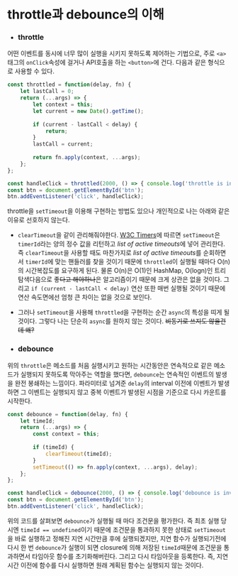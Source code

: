 # throttle과 debounce의 이해

* ### throttle<br>
어떤 이벤트를 동시에 너무 많이 실행을 시키지 못하도록 제어하는 기법으로, 주로 ```<a>```태그의 ```onClick```속성에 걸거나
 API호출을 하는 ```<button>```에 건다. 다음과 같은 형식으로 사용할 수 있다.
 
```javascript
const throttled = function(delay, fn) {
    let lastCall = 0;
    return (...args) => {
        let context = this;
        let current = new Date().getTime();
        
        if (current - lastCall < delay) {
            return;
        }
        lastCall = current;
        
        return fn.apply(context, ...args);
    };
};

const handleClick = throttled(2000, () => { console.log('throttle is invoked') });
const btn = document.getElementById('btn');
btn.addEventListener('click', handleClick);
```
throttle을 ```setTimeout```을 이용해 구현하는 방법도 있으나 개인적으로 나는 아래와 같은 이유로 선호하지 않는다.
* ```clearTimeout```을 같이 관리해줘야한다. [W3C Timers](https://www.w3.org/TR/2011/WD-html5-20110525/timers.html#dom-windowtimers-settimeout)에 따르면 
```setTimeout```은 ```timerId```라는 양의 정수 값을 리턴하고 *list of active timeouts*에 넣어 관리한다. 즉 ```clearTimeout```을 
사용할 때도 마찬가지로 *list of active timeouts*를 순회하면서 ```timerId```에 맞는 핸들러를 찾을 것이기 때문에 ```throttled```이 실행될 때마다
O(n)의 시간복잡도를 요구하게 된다. 물론 O(n)은 O(1)인 HashMap, O(logn)인 트리 탐색다음으로 좋~~다고 해야하나~~은 알고리즘이기 때문에
크게 상관은 없을 것이다. 그리고 ```if (current - lastCall < delay)``` 연산 또한 매번 실행될 것이기 때문에 연산 속도면에선 엄청 큰 차이는 없을 것으로 보인다. 
* 그러나 ```setTimeout```을 사용해 ```throttled```을 구현하는 순간 ```async```의 특성을 띠게 될 것이다. 그렇다 나는 단순히 ```async```를 원하지 않는 것이다. ~~비동기로 쓰지도 않을건데 왜?~~

* ### debounce<br>
위의 ```throttle```은 메소드를 처음 실행시키고 원하는 시간동안은 연속적으로 같은 메소드가 실행되지 못하도록 막아주는 역할을 했다면, 
```debounce```는 연속적인 이벤트의 발생을 완전 봉쇄하는 느낌이다. 파라미터로 넘겨준 ```delay```의 interval 이전에 이벤트가 발생하면 그 이벤트는
실행되지 않고 중복 이벤트가 발생된 시점을 기준으로 다시 카운트를 시작한다.

```javascript
const debounce = function(delay, fn) {
    let timeId;
    return (...args) => {
        const context = this;
        
        if (timeId) {
            clearTimeout(timeId);
        }
        setTimeout(() => fn.apply(context, ...args), delay);
    };
};

const handleClick = debounce(2000, () => { console.log('debounce is invoked') });
const btn = document.getElementById('btn');
btn.addEventListener('click', handleClick);
```
위의 코드를 살펴보면 ```debounce```가 실행될 때 마다 조건문을 평가한다. 즉 최초 실행 당시엔 ```timeId == undefined```이기 때문에
조건문을 통과하지 못한 상태로 ```setTimeout```을 바로 실행하고 정해진 지연 시간만큼 후에 실행되겠지만, 지연 함수가 실행되기전에 
다시 한 번 ```debounce```가 실행이 되면 closure에 의해 저장된 ```timeId```때문에 조건문을 통과하면서 타임아웃 함수를 초기화해버린다. 
그리고 다시 타임아웃을 등록한다. 즉, 지연 시간 이전에 함수를 다시 실행하면 원래 계획된 함수는 실행되지 않는 것이다.